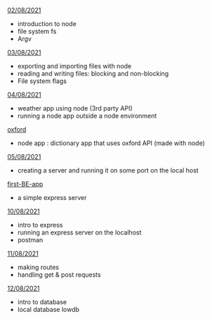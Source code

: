 [02/08/2021](aug/02-08)

- introduction to node
- file system fs
- Argv

[03/08/2021](aug/03-08)

- exporting and importing files with node
- reading and writing files: blocking and non-blocking
- File system flags

[04/08/2021](aug/04-08)

- weather app using node (3rd party API)
- running a node app outside a node environment

[oxford](aug/oxford)

- node app : dictionary app that uses oxford API (made with node)

[05/08/2021](aug/05-08)

- creating a server and running it on some port on the local host

[first-BE-app](aug/first-BE-app)

- a simple express server

[10/08/2021](aug/10-08)

- intro to express
- running an express server on the localhost
- postman

[11/08/2021](aug/11-08)

- making routes
- handling get & post requests

[12/08/2021](aug/12-08)

- intro to database
- local database lowdb